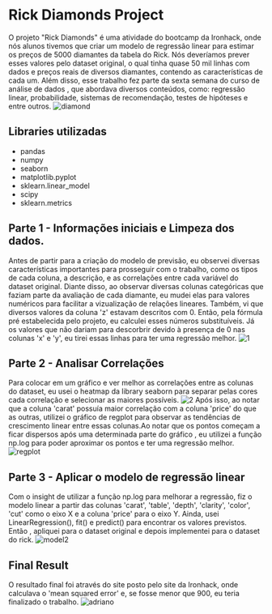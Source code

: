 # Rick Diamonds Project
O projeto "Rick Diamonds" é uma atividade do bootcamp da Ironhack, onde nós alunos tivemos que criar um modelo de regressão linear para estimar os preços de 5000 diamantes da tabela do Rick.
Nós deveríamos prever esses valores pelo dataset original, o qual tinha quase 50 mil linhas com dados e preços reais de diversos diamantes, contendo as características de cada um. Além disso,
esse trabalho fez parte da sexta semana do curso de análise de dados , que abordava diversos conteúdos, como: regressão linear, probabilidade, sistemas de recomendação, testes de hipóteses e entre outros.
![diamond](https://user-images.githubusercontent.com/80002453/116827209-422e1280-ab6e-11eb-880d-424dce58d2ea.jpg)
## Libraries utilizadas
* pandas 
* numpy
* seaborn
* matplotlib.pyplot
* sklearn.linear_model 
* scipy
* sklearn.metrics 
## Parte 1 - Informações iniciais e Limpeza dos dados.
Antes de partir para a criação do modelo de previsão, eu observei diversas características importantes para prosseguir com o trabalho, como os tipos de cada coluna, a descrição, e as correlações entre cada
variável do dataset original. Diante disso, ao observar diversas colunas categóricas que faziam parte da avaliação de cada diamante, eu mudei elas para valores numéricos para facilitar a vizualização de
relações lineares. Também, vi que diversos valores da coluna 'z' estavam descritos com 0. Então, pela fórmula pré estabelecida pelo projeto, eu calculei esses números substituíveis. Já os valores que não
dariam para descorbrir devido à presença de 0 nas colunas 'x' e 'y', eu tirei essas linhas para ter uma regressão melhor.
![1](https://user-images.githubusercontent.com/80002453/116827157-0a26cf80-ab6e-11eb-933c-1b479fe6e746.png)
## Parte 2 - Analisar Correlações
Para colocar em um gráfico e ver melhor as correlações entre as colunas do dataset, eu usei o heatmap da library seaborn para separar pelas cores cada correlação e selecionar as maiores possíveis.
![2](https://user-images.githubusercontent.com/80002453/116827519-ad2c1900-ab6f-11eb-8895-8fa8a758aad5.png)
Após isso, ao notar que a coluna 'carat' possuía maior correlação com a coluna 'price' do que as outras, utilizei o gráfico de regplot para observar as tendências de crescimento linear entre essas colunas.Ao notar que os pontos
começam a ficar dispersos após uma determinada parte do gráfico , eu utilizei a função np.log para poder aproximar os pontos e ter uma regressão melhor.
![regplot](https://user-images.githubusercontent.com/80002453/116827299-a355e600-ab6e-11eb-94db-34adc856e350.png)
## Parte 3 - Aplicar o modelo de regressão linear
Com o insight de utilizar a função np.log para melhorar a regressão, fiz o modelo linear a partir das colunas 'carat', 'table', 'depth', 'clarity', 'color', 'cut' como o eixo X e a coluna 'price' para o eixo Y. Ainda, usei LinearRegression(), fit() e predict() para encontrar os valores previstos. Então , apliquei para o dataset original e depois implementei para o dataset do rick.
![model2](https://user-images.githubusercontent.com/80002453/116876301-a2ff2e80-abf2-11eb-99e9-c659bb1f4046.png)
## Final Result
O resultado final foi através do site posto pelo site da Ironhack, onde calculava o 'mean squared error' e, se fosse menor que 900, eu teria finalizado o trabalho.
![adriano](https://user-images.githubusercontent.com/80002453/116876566-130db480-abf3-11eb-8afe-c0281bef227a.png)
